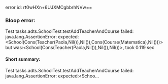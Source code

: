 error id: rt0wHXn+6UJXMCgbbrhNVw==
### Bloop error:

Test tasks.adts.SchoolTest.testAddTeacherAndCourse failed: java.lang.AssertionError: expected:<School(Cons(Teacher(Paola,Nil()),Nil()),Cons(Course(Matematica),Nil()))> but was:<School(Cons(Teacher(Paola,Nil()),Nil()),Nil())>, took 0.119 sec
#### Short summary: 

Test tasks.adts.SchoolTest.testAddTeacherAndCourse failed: java.lang.AssertionError: expected:<Schoo...